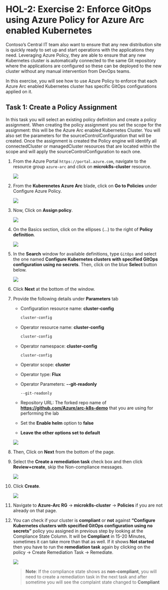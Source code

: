 # HOL-2: Exercise 2: Enforce GitOps using Azure Policy for Azure Arc enabled Kubernetes
Contoso’s Central IT team also want to ensure that any new distribution site is quickly ready to set up and start operations with the applications they need. Leveraging Azure Policy, they are able to ensure that any new Kubernetes cluster is automatically connected to the same Git repository where the applications are configured so these can be deployed to the new cluster without any manual intervention from DevOps teams.

In this exercise, you will see how to use Azure Policy to enforce that each Azure Arc enabled Kubernetes cluster has specific GitOps configurations applied on it.

## Task 1: Create a Policy Assignment
In this task you will select an existing policy definition and create a policy assignment. When creating the policy assignment you set the scope for the assignment: this will be the Azure Arc enabled Kubernetes Cluster. You will also set the parameters for the sourceControlConfiguration that will be created. Once the assignment is created the Policy engine will identify all connectedCluster or managedCluster resources that are located within the scope and will apply the sourceControlConfiguration to each one.

1. From the Azure Portal ```https://portal.azure.com```, navigate to the resource group ```azure-arc``` and click on **microk8s-cluster** resource. 

    ![](.././media/0151.png)

1. From the **Kuberenetes Azure Arc** blade, click on **Go to Policies** under Configure Azure Policy.

    ![](.././media/15.png)

1. Now, Click on **Assign policy**.

    ![](.././media/16.png)

1. On the Basics section, click on the ellipses (…) to the right of **Policy definition**.

    ![](.././media/17v2.png)

1. In the **Search** window for available definitions, type ```GitOps``` and select the one named **Configure Kubernetes clusters with specified GitOps configuration using no secrets**.  Then, click on the blue **Select** button below.

    ![](.././media/gitops.png)

1. Click **Next** at the bottom of the window.

1. Provide the following details under **Parameters** tab
    - Configuration resource name: **cluster-config**
      ```bash
      cluster-config
      ```
    - Operator resource name: **cluster-config**
      ```bash
      cluster-config
      ```
    - Operator namespace: **cluster-config**
      ```
      cluster-config
      ```
    - Operator scope: **cluster**

    - Operator type: **Flux**

    - Operator Parameters: **--git-readonly**
      ```
      --git-readonly
      ```
    - Repository URL: The forked repo name of **https://github.com/Azure/arc-k8s-demo** that you are using for performing the lab
    - Set the **Enable helm** option to **false**
    - **Leave the other options set to default**
     
    ![](.././media/19v2.png)

1. Then, Click on **Next** from the bottom of the page.
   
1. Select the **Create a remediation task** check box and then click **Review+create**, skip the Non-compliance messages.

    ![](.././media/gitops2.png)
     
1. Click **Create**.

    ![](.././media/gitops3.png)

1. Navigate to **Azure-Arc RG** -> **microk8s-cluster** -> **Policies** if you are not already on that page.

1. You can check if your cluster is **compliant** or **not** against **“Configure Kubernetes clusters with specified GitOps configuration using no secrets”** policy you assigned in previous step by looking at the Compliance State Column. It will be **Compliant** in 15-20 Minutes, sometimes it can take more than that as well. If it shows **Not started** then you have to run the **remediation task** again by clicking on the policy -> Create Remediation Task -> Remediate.

     ![](.././media/gitops4.png)
     
   > **Note**: If the compliance state shows as **non-compliant**, you will need to create a remediation task in the next task and after sometime you will see the complaint state changed to **Compliant**
   

